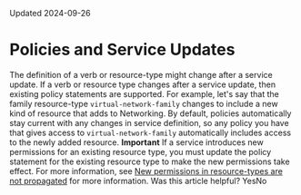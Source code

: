 Updated 2024-09-26
# Policies and Service Updates
The definition of a verb or resource-type might change after a service update.
If a verb or resource type changes after a service update, then existing policy statements are supported. For example, let's say that the family resource-type `virtual-network-family` changes to include a new kind of resource that adds to Networking. By default, policies automatically stay current with any changes in service definition, so any policy you have that gives access to `virtual-network-family` automatically includes access to the newly added resource.
**Important** If a service introduces new permissions for an existing resource type, you must update the policy statement for the existing resource type to make the new permissions take effect. For more information, see [New permissions in resource-types are not propagated](https://docs.oracle.com/en-us/iaas/Content/Identity/Concepts/known-issues_root.htm#new-permissions-in-family) for more information.
Was this article helpful?
YesNo

